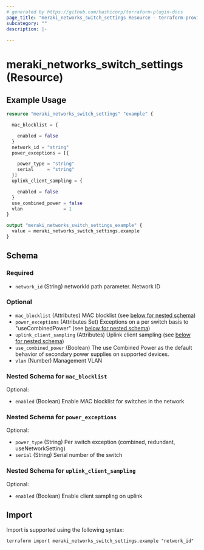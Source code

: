 ```yaml
---
# generated by https://github.com/hashicorp/terraform-plugin-docs
page_title: "meraki_networks_switch_settings Resource - terraform-provider-meraki"
subcategory: ""
description: |-
  
---
```


# meraki_networks_switch_settings (Resource)



## Example Usage

```terraform
resource "meraki_networks_switch_settings" "example" {

  mac_blocklist = {

    enabled = false
  }
  network_id = "string"
  power_exceptions = [{

    power_type = "string"
    serial     = "string"
  }]
  uplink_client_sampling = {

    enabled = false
  }
  use_combined_power = false
  vlan               = 1
}

output "meraki_networks_switch_settings_example" {
  value = meraki_networks_switch_settings.example
}
```

<!-- schema generated by tfplugindocs -->
## Schema

### Required

- `network_id` (String) networkId path parameter. Network ID

### Optional

- `mac_blocklist` (Attributes) MAC blocklist (see [below for nested schema](#nestedatt--mac_blocklist))
- `power_exceptions` (Attributes Set) Exceptions on a per switch basis to "useCombinedPower" (see [below for nested schema](#nestedatt--power_exceptions))
- `uplink_client_sampling` (Attributes) Uplink client sampling (see [below for nested schema](#nestedatt--uplink_client_sampling))
- `use_combined_power` (Boolean) The use Combined Power as the default behavior of secondary power supplies on supported devices.
- `vlan` (Number) Management VLAN

<a id="nestedatt--mac_blocklist"></a>
### Nested Schema for `mac_blocklist`

Optional:

- `enabled` (Boolean) Enable MAC blocklist for switches in the network


<a id="nestedatt--power_exceptions"></a>
### Nested Schema for `power_exceptions`

Optional:

- `power_type` (String) Per switch exception (combined, redundant, useNetworkSetting)
- `serial` (String) Serial number of the switch


<a id="nestedatt--uplink_client_sampling"></a>
### Nested Schema for `uplink_client_sampling`

Optional:

- `enabled` (Boolean) Enable client sampling on uplink

## Import

Import is supported using the following syntax:

```shell
terraform import meraki_networks_switch_settings.example "network_id"
```
